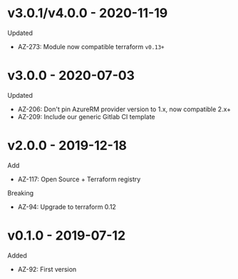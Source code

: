 # v3.0.1/v4.0.0 - 2020-11-19

Updated
  * AZ-273: Module now compatible terraform `v0.13+`

# v3.0.0 - 2020-07-03

Updated
  * AZ-206: Don't pin AzureRM provider version to 1.x, now compatible 2.x+
  * AZ-209: Include our generic Gitlab CI template

# v2.0.0 - 2019-12-18

Add
  * AZ-117: Open Source + Terraform registry
  
Breaking
  * AZ-94: Upgrade to terraform 0.12

# v0.1.0 - 2019-07-12

Added
  * AZ-92: First version
